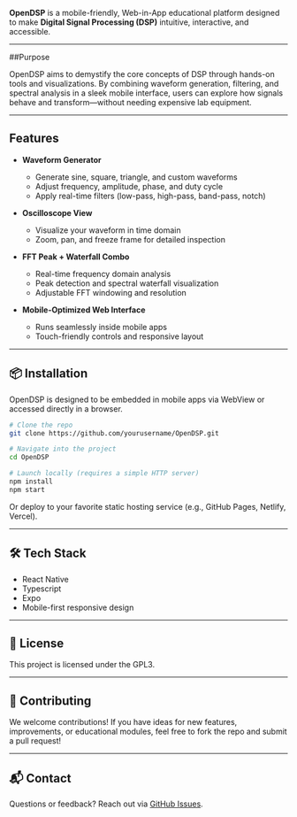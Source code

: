 
**OpenDSP** is a mobile-friendly, Web-in-App educational platform designed to make **Digital Signal Processing (DSP)** intuitive, interactive, and accessible.

---

##Purpose

OpenDSP aims to demystify the core concepts of DSP through hands-on tools and visualizations. By combining waveform generation, filtering, and spectral analysis in a sleek mobile interface, users can explore how signals behave and transform—without needing expensive lab equipment.

---

## Features

- **Waveform Generator**  
  - Generate sine, square, triangle, and custom waveforms  
  - Adjust frequency, amplitude, phase, and duty cycle  
  - Apply real-time filters (low-pass, high-pass, band-pass, notch)

- **Oscilloscope View**  
  - Visualize your waveform in time domain  
  - Zoom, pan, and freeze frame for detailed inspection

- **FFT Peak + Waterfall Combo**  
  - Real-time frequency domain analysis  
  - Peak detection and spectral waterfall visualization  
  - Adjustable FFT windowing and resolution

- **Mobile-Optimized Web Interface**  
  - Runs seamlessly inside mobile apps  
  - Touch-friendly controls and responsive layout

---

## 📦 Installation

OpenDSP is designed to be embedded in mobile apps via WebView or accessed directly in a browser.

```bash
# Clone the repo
git clone https://github.com/yourusername/OpenDSP.git

# Navigate into the project
cd OpenDSP

# Launch locally (requires a simple HTTP server)
npm install
npm start
```

Or deploy to your favorite static hosting service (e.g., GitHub Pages, Netlify, Vercel).

---

## 🛠️ Tech Stack

- React Native
- Typescript  
- Expo
- Mobile-first responsive design

---

## 📄 License

This project is licensed under the GPL3.

---

## 🤝 Contributing

We welcome contributions! If you have ideas for new features, improvements, or educational modules, feel free to fork the repo and submit a pull request!

---

## 📬 Contact

Questions or feedback? Reach out via [GitHub Issues](https://github.com/1ch0r/OpenDSP/issues).

